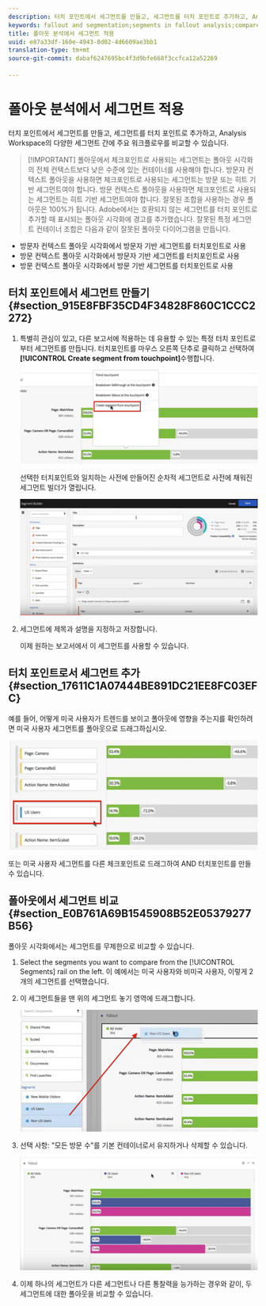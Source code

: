 ```yaml
---
description: 터치 포인트에서 세그먼트를 만들고, 세그먼트를 터치 포인트로 추가하고, Analysis Workspace의 다양한 세그먼트 간에 주요 워크플로우를 비교할 수 있습니다.
keywords: fallout and segmentation;segments in fallout analysis;compare segments in fallout
title: 폴아웃 분석에서 세그먼트 적용
uuid: e87a33df-160e-4943-8d02-4d6609ae3bb1
translation-type: tm+mt
source-git-commit: dabaf6247695bc4f3d9bfe668f3ccfca12a52269

---
```



# 폴아웃 분석에서 세그먼트 적용

터치 포인트에서 세그먼트를 만들고, 세그먼트를 터치 포인트로 추가하고, Analysis Workspace의 다양한 세그먼트 간에 주요 워크플로우를 비교할 수 있습니다.

>[!IMPORTANT] 폴아웃에서 체크포인트로 사용되는 세그먼트는 폴아웃 시각화의 전체 컨텍스트보다 낮은 수준에 있는 컨테이너를 사용해야 합니다. 방문자 컨텍스트 폴아웃을 사용하면 체크포인트로 사용되는 세그먼트는 방문 또는 히트 기반 세그먼트여야 합니다. 방문 컨텍스트 폴아웃을 사용하면 체크포인트로 사용되는 세그먼트는 히트 기반 세그먼트여야 합니다. 잘못된 조합을 사용하는 경우 폴아웃은 100%가 됩니다. Adobe에서는 호환되지 않는 세그먼트를 터치 포인트로 추가할 때 표시되는 폴아웃 시각화에 경고를 추가했습니다. 잘못된 특정 세그먼트 컨테이너 조합은 다음과 같이 잘못된 폴아웃 다이어그램을 만듭니다.

* 방문자 컨텍스트 폴아웃 시각화에서 방문자 기반 세그먼트를 터치포인트로 사용
* 방문 컨텍스트 폴아웃 시각화에서 방문자 기반 세그먼트를 터치포인트로 사용
* 방문 컨텍스트 폴아웃 시각화에서 방문 기반 세그먼트를 터치포인트로 사용

## 터치 포인트에서 세그먼트 만들기 {#section_915E8FBF35CD4F34828F860C1CCC2272}

1. 특별히 관심이 있고, 다른 보고서에 적용하는 데 유용할 수 있는 특정 터치 포인트로부터 세그먼트를 만듭니다. 터치포인트를 마우스 오른쪽 단추로 클릭하고 선택하여 **[!UICONTROL Create segment from touchpoint]**&#x200B;수행합니다.

   ![](assets/segment-from-touchpoint.png)

   선택한 터치포인트와 일치하는 사전에 만들어진 순차적 세그먼트로 사전에 채워진 세그먼트 빌더가 열립니다. 

   ![](assets/segment-builder.png)

1. 세그먼트에 제목과 설명을 지정하고 저장합니다.

   이제 원하는 보고서에서 이 세그먼트를 사용할 수 있습니다. 

## 터치 포인트로서 세그먼트 추가 {#section_17611C1A07444BE891DC21EE8FC03EFC}

예를 들어, 어떻게 미국 사용자가 트렌드를 보이고 폴아웃에 영향을 주는지를 확인하려면 미국 사용자 세그먼트를 폴아웃으로 드래그하십시오.

![](assets/segment-touchpoint.png)

또는 미국 사용자 세그먼트를 다른 체크포인트로 드래그하여 AND 터치포인트를 만들 수 있습니다. 

## 폴아웃에서 세그먼트 비교 {#section_E0B761A69B1545908B52E05379277B56}

폴아웃 시각화에서는 세그먼트를 무제한으로 비교할 수 있습니다.

1. Select the segments you want to compare from the [!UICONTROL Segments] rail on the left. 이 예에서는 미국 사용자와 비미국 사용자, 이렇게 2개의 세그먼트를 선택했습니다. 
1. 이 세그먼트들을 맨 위의 세그먼트 놓기 영역에 드래그합니다. 

   ![](assets/segment-drop.png)

1. 선택 사항: &quot;모든 방문 수&quot;를 기본 컨테이너로서 유지하거나 삭제할 수 있습니다. 

   ![](assets/seg-compare.png)

1. 이제 하나의 세그먼트가 다른 세그먼트나 다른 통찰력을 능가하는 경우와 같이, 두 세그먼트에 대한 폴아웃을 비교할 수 있습니다. 
